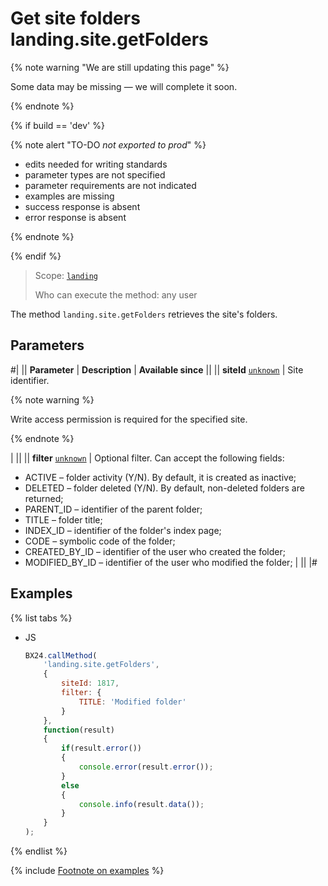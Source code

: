 # Get site folders landing.site.getFolders

{% note warning "We are still updating this page" %}

Some data may be missing — we will complete it soon.

{% endnote %}

{% if build == 'dev' %}

{% note alert "TO-DO _not exported to prod_" %}

- edits needed for writing standards
- parameter types are not specified
- parameter requirements are not indicated
- examples are missing
- success response is absent
- error response is absent

{% endnote %}

{% endif %}

> Scope: [`landing`](../../scopes/permissions.md)
>
> Who can execute the method: any user

The method `landing.site.getFolders` retrieves the site's folders.

## Parameters

#|
|| **Parameter** | **Description** | **Available since** ||
|| **siteId**
[`unknown`](../../data-types.md) | Site identifier. 

{% note warning %}

Write access permission is required for the specified site. 

{% endnote %}

| ||
|| **filter**
[`unknown`](../../data-types.md) | Optional filter. Can accept the following fields:
- ACTIVE – folder activity (Y/N). By default, it is created as inactive;
- DELETED – folder deleted (Y/N). By default, non-deleted folders are returned;
- PARENT_ID – identifier of the parent folder;
- TITLE – folder title;
- INDEX_ID – identifier of the folder's index page;
- CODE – symbolic code of the folder;
- CREATED_BY_ID – identifier of the user who created the folder;
- MODIFIED_BY_ID – identifier of the user who modified the folder; | ||
|#

## Examples

{% list tabs %}

- JS

    ```js
    BX24.callMethod(
        'landing.site.getFolders',
        {
            siteId: 1817,
            filter: {
                TITLE: 'Modified folder'
            }
        },
        function(result)
        {
            if(result.error())
            {
                console.error(result.error());
            }
            else
            {
                console.info(result.data());
            }
        }
    );
    ```

{% endlist %}

{% include [Footnote on examples](../../../_includes/examples.md) %}